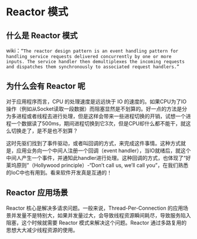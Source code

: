 # Reactor 模式



## 什么是 Reactor 模式

wiki：`“The reactor design pattern is an event handling pattern for handling service requests delivered concurrently by one or more inputs. The service handler then demultiplexes the incoming requests and dispatches them synchronously to associated request handlers.”`



## 为什么会有 Reactor 呢

对于应用程序而言，CPU 的处理速度是远远快于 IO 的速度的。如果CPU为了IO操作（例如从Socket读取一段数据）而阻塞显然是不划算的。好一点的方法是分为多进程或者线程去进行处理，但是这样会带来一些进程切换的开销，试想一个进程一个数据读了500ms，期间进程切换到它3次，但是CPU却什么都不能干，就这么切换走了，是不是也不划算？

这时先驱们找到了事件驱动，或者叫回调的方式，来完成这件事情。这种方式就是，应用业务向一个中间人注册一个回调（event handler），当IO就绪后，就这个中间人产生一个事件，并通知此handler进行处理。这种回调的方式，也体现了“好莱坞原则”（Hollywood principle）-“Don’t call us, we’ll call you”，在我们熟悉的IoC中也有用到。看来软件开发真是互通的！



## Reactor 应用场景

Reactor 核心是解决多请求问题。一般来说，Thread-Per-Connection 的应用场景并发量不是特别大，如果并发量过大，会导致线程资源瞬间耗尽，导致服务陷入阻塞，这个时候就需要 Reactor 模式来解决这个问题。Reactor 通过多路复用的思想大大减少线程资源的使用。